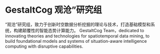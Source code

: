 # GestaltCog 观沧”研究组
“观沧”研究组，致力于创新时空数据分析挖掘的理论与技术，打造基础模型和系统，构建颠覆性的智能态势计算能力。
GestaltCog Team，dedicated to innovating theories and technologies for spatiotemporal data mining, to build foundational models and systems of situation-aware intelligence computing with disruptive capabilities.
